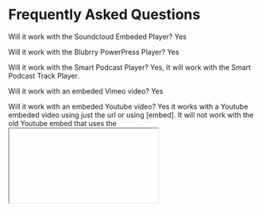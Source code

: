 # Frequently Asked Questions

Will it work with the Soundcloud Embeded Player?
Yes


Will it work with the Blubrry PowerPress Player?
Yes


Will it work with the Smart Podcast Player?
Yes, It will work with the Smart Podcast Track Player.


Will it work with an embeded Vimeo video?
Yes


Will it work with an embeded Youtube video?
Yes it works with a Youtube embeded video using just the url or using [embed].  It will not work with the old Youtube embed that uses the <iframe> code.


Can I use the shortcodes and automatically linked timestamps? 
You can use the shortcode and have automatically link timestamps enabled. However, they will not both work on the same content. If you have the shortcode on a post/page links will not be linked automatically for that post/page.





## Example List To Cards

- Presto Player
    Best Video Player Plugin for WordPress
- Videopack
    Responsive WordPress Video Player Plugin
- YouTube Embed
    Simple to Use WordPress Video Player Plugin
- Easy Video Player
    User-friendly WordPress video Plugin to showcase your videos. 
- All-in-One Video Gallery
    Video Gallery and Player Plugin
- WP Video Lightbox
    Lightweight player that doesn’t affect website performance.
{:cards-list}